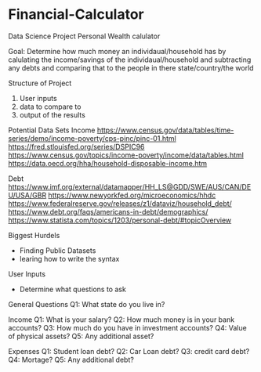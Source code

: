 # Financial-Calculator

Data Science Project
Personal Wealth calulator

Goal: Determine how much money an individaual/household has by calulating the income/savings of the individaual/household and subtracting any debts and comparing that to the people in there state/country/the world

Structure of Project

1. User inputs
2. data to compare to
3. output of the results

Potential Data Sets
Income
https://www.census.gov/data/tables/time-series/demo/income-poverty/cps-pinc/pinc-01.html
https://fred.stlouisfed.org/series/DSPIC96
https://www.census.gov/topics/income-poverty/income/data/tables.html
https://data.oecd.org/hha/household-disposable-income.htm

Debt
https://www.imf.org/external/datamapper/HH_LS@GDD/SWE/AUS/CAN/DEU/USA/GBR
https://www.newyorkfed.org/microeconomics/hhdc
https://www.federalreserve.gov/releases/z1/dataviz/household_debt/
https://www.debt.org/faqs/americans-in-debt/demographics/
https://www.statista.com/topics/1203/personal-debt/#topicOverview

Biggest Hurdels

- Finding Public Datasets
- learing how to write the syntax

User Inputs

- Determine what questions to ask

General Questions
Q1: What state do you live in?

Income
Q1: What is your salary?
Q2: How much money is in your bank accounts?
Q3: How much do you have in investment accounts?
Q4: Value of physical assets?
Q5: Any additional asset?

Expenses
Q1: Student loan debt?
Q2: Car Loan debt?
Q3: credit card debt?
Q4: Mortage?
Q5: Any additional debt?
